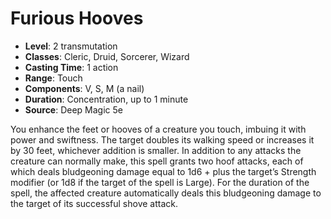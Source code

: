 # Furious Hooves

- **Level**: 2 transmutation
- **Classes**: Cleric, Druid, Sorcerer, Wizard
- **Casting Time**: 1 action
- **Range**: Touch
- **Components**: V, S, M (a nail)
- **Duration**: Concentration, up to 1 minute
- **Source**: Deep Magic 5e

You enhance the feet or hooves of a creature you touch, imbuing it with power and swiftness. The target doubles its walking speed or increases it by 30 feet, whichever addition is smaller. In addition to any attacks the creature can normally make, this spell grants two hoof attacks, each of which deals bludgeoning damage equal to 1d6 + plus the target’s Strength modifier (or 1d8 if the target of the spell is Large). For the duration of the spell, the affected creature automatically deals this bludgeoning damage to the target of its successful shove attack.

